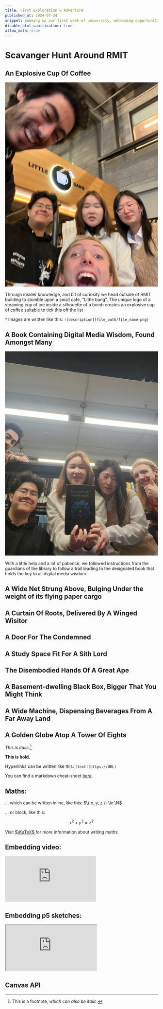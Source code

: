 ```yaml
---
title: First Exploration & Adventure
published_at: 2024-07-24
snippet: Summing up our first week of university, welcoming opportunities for adventures and fun!
disable_html_sanitization: true
allow_math: true
---
```


# Scavanger Hunt Around RMIT
## An Explosive Cup Of Coffee

![Coffee](static/Coffee.jpeg)

Through insider knowledge, and bit of curiosity we head outside of RMIT building to stumble upon a small cafe, "Little bang". The unique logo of a steaming cup of joe inside a silhouette of a bomb creates an explosive cup of coffee suitable to tick this off the list

^ images are written like this: `![description](file_path/file_name.png)`

## A Book Containing Digital Media Wisdom, Found Amongst Many

![Books](static/Book.jpeg)

With a little help and a lot of patience, we followed instructions from the guardians of the library to follow a trail leading to the designated book that holds the key to all digital media wisdom.

## A Wide Net Strung Above, Bulging Under the weight of its flying paper cargo

## A Curtain Of Roots, Delivered By A Winged Wisitor

## A Door For The Condemned

## A Study Space Fit For A Sith Lord

## The Disembodied Hands Of A Great Ape

## A Basement-dwelling Black Box, Bigger That You Might Think

## A Wide Machine, Dispensing Beverages From A Far Away Land

## A Golden Globe Atop A Tower Of Eights

*This is italic.*[^1]

[^1]: This is a footnote, *which can also be italic*.

**This is bold.**

Hyperlinks can be written like this: `[text](https://URL)`

You can find a markdown cheat-sheet [here](https://www.markdownguide.org/cheat-sheet/).

## Maths:

... which can be written inline, like this: $\{ x, y, z \} \in \N$

... or block, like this:

$$ x^2 + y^2 = z^2 $$

Visit [ $\KaTeX$ ](https://katex.org/docs/supported#fractions-and-binomials) for more information about writing maths.

## Embedding video:

<iframe id="coding_train_video" src="https://www.youtube.com/embed/rI_y2GAlQFM?si=RDgjkpunxk1mQzMI" title="YouTube video player" frameborder="0" allow="accelerometer; autoplay; clipboard-write; encrypted-media; gyroscope; picture-in-picture; web-share" referrerpolicy="strict-origin-when-cross-origin" allowfullscreen></iframe>

<script type="module">

    console.log (`hello world! 🚀`)

    const iframe  = document.getElementById (`coding_train_video`)
    iframe.width  = iframe.parentNode.scrollWidth
    iframe.height = iframe.width * 9 / 16

</script>

## Embedding p5 sketches:

<iframe id="falling_falling" src="https://editor.p5js.org/capogreco/full/Fkg05m7aA"></iframe>

<script type="module">

    const iframe  = document.getElementById (`falling_falling`)
    iframe.width  = iframe.parentNode.scrollWidth
    iframe.height = iframe.width * 9 / 16 + 42

</script>

## Canvas API

<canvas id="canvas_example"></canvas>

<script type="module">
    const cnv = document.getElementById (`canvas_example`)
    cnv.width = cnv.parentNode.scrollWidth
    cnv.height = cnv.width * 9 / 16

    const ctx = cnv.getContext (`2d`)
    const pos = {
        x: -100,
        y: cnv.height / 2 - 50
    }
    
    function draw_frame () {
        ctx.fillStyle = `turquoise`
        ctx.fillRect (0, 0, cnv.width, cnv.height)

        ctx.fillStyle = `hotpink`
        ctx.fillRect (pos.x, pos.y, 100, 100)

        pos.x += 2

        if (pos.x > cnv.width) {
            pos.x = -100
        }

        requestAnimationFrame (draw_frame)
    }

    draw_frame ()
</script>


